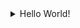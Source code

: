 
<details>
<img src="https://capsule-render.vercel.app/api?type=waving&color=652EA8&height=200&section=header&text=Wellcome&fontSize=30px&fontColor=ffffff&fontAlign=200" />
<summary>
  Hello World!
</summary>

![js](https://img.shields.io/badge/HTML5-E34F26?style=for-the-badge&logo=html5&logoColor=white)
![js](https://img.shields.io/badge/CSS-239120?&style=for-the-badge&logo=css3&logoColor=white)
![js](https://img.shields.io/badge/JavaScript-F7DF1E?style=for-the-badge&logo=JavaScript&logoColor=white)
![js]


[![Top Langs](https://github-readme-stats.vercel.app/api/top-langs/?username=MJ-hong0372)](https://github.com/kdtfed-241219/github-readme-stats)
[![Anurag's GitHub stats](https://github-readme-stats.vercel.app/api?username=MJ-hong0372)](https://github.com/kdtfed-241219/github-readme-stats)


<img src="https://capsule-render.vercel.app/api?type=waving&color=652EA8&height=200&section=footer&text=Thank%20You&fontSize=20px&fontColor=ffffff&fontAlign=200" />

</details>
